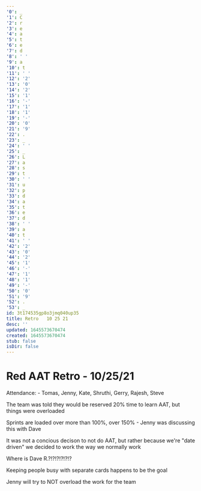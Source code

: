 ```yaml
---
'0': _
'1': C
'2': r
'3': e
'4': a
'5': t
'6': e
'7': d
'8': ' '
'9': a
'10': t
'11': ' '
'12': '2'
'13': '0'
'14': '2'
'15': '1'
'16': '-'
'17': '1'
'18': '1'
'19': '-'
'20': '0'
'21': '9'
'22': .
'23': _
'24': ' '
'25': _
'26': L
'27': a
'28': s
'29': t
'30': ' '
'31': u
'32': p
'33': d
'34': a
'35': t
'36': e
'37': d
'38': ' '
'39': a
'40': t
'41': ' '
'42': '2'
'43': '0'
'44': '2'
'45': '1'
'46': '-'
'47': '1'
'48': '1'
'49': '-'
'50': '0'
'51': '9'
'52': .
'53': _
id: 3t174535gp8o3jmq040up35
title: Retro   10 25 21
desc: ''
updated: 1645573670474
created: 1645573670474
stub: false
isDir: false
---
```


# Red AAT Retro - 10/25/21


Attendance:
\- Tomas, Jenny, Kate, Shruthi, Gerry, Rajesh, Steve

The team was told they would be reserved 20% time to learn AAT, but things were overloaded

Sprints are loaded over more than 100%, over 150%
\- Jenny was discussing this with Dave

It was not a concious decison to not do AAT, but rather because we're "date driven" we decided to work the way we normally work

Where is Dave R.?!?!?!?!?!?

Keeping people busy with separate cards happens to be the goal

Jenny will try to NOT overload the work for the team

